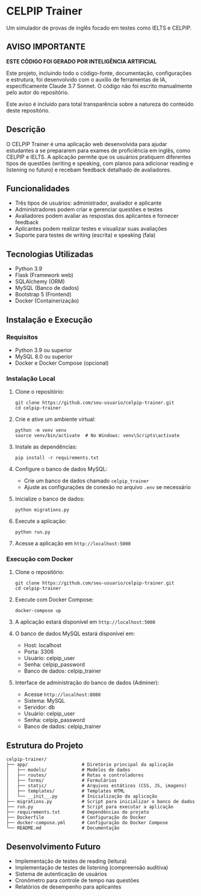 # CELPIP Trainer

Um simulador de provas de inglês focado em testes como IELTS e CELPIP.

## AVISO IMPORTANTE

**ESTE CÓDIGO FOI GERADO POR INTELIGÊNCIA ARTIFICIAL**

Este projeto, incluindo todo o código-fonte, documentação, configurações e estrutura, foi desenvolvido com o auxílio de ferramentas de IA, especificamente Claude 3.7 Sonnet. O código não foi escrito manualmente pelo autor do repositório.

Este aviso é incluído para total transparência sobre a natureza do conteúdo deste repositório.

## Descrição

O CELPIP Trainer é uma aplicação web desenvolvida para ajudar estudantes a se prepararem para exames de proficiência em inglês, como CELPIP e IELTS. A aplicação permite que os usuários pratiquem diferentes tipos de questões (writing e speaking, com planos para adicionar reading e listening no futuro) e recebam feedback detalhado de avaliadores.

## Funcionalidades

- Três tipos de usuários: administrador, avaliador e aplicante
- Administradores podem criar e gerenciar questões e testes
- Avaliadores podem avaliar as respostas dos aplicantes e fornecer feedback
- Aplicantes podem realizar testes e visualizar suas avaliações
- Suporte para testes de writing (escrita) e speaking (fala)

## Tecnologias Utilizadas

- Python 3.9
- Flask (Framework web)
- SQLAlchemy (ORM)
- MySQL (Banco de dados)
- Bootstrap 5 (Frontend)
- Docker (Containerização)

## Instalação e Execução

### Requisitos

- Python 3.9 ou superior
- MySQL 8.0 ou superior
- Docker e Docker Compose (opcional)

### Instalação Local

1. Clone o repositório:
   ```
   git clone https://github.com/seu-usuario/celpip-trainer.git
   cd celpip-trainer
   ```

2. Crie e ative um ambiente virtual:
   ```
   python -m venv venv
   source venv/bin/activate  # No Windows: venv\Scripts\activate
   ```

3. Instale as dependências:
   ```
   pip install -r requirements.txt
   ```

4. Configure o banco de dados MySQL:
   - Crie um banco de dados chamado `celpip_trainer`
   - Ajuste as configurações de conexão no arquivo `.env` se necessário

5. Inicialize o banco de dados:
   ```
   python migrations.py
   ```

6. Execute a aplicação:
   ```
   python run.py
   ```

7. Acesse a aplicação em `http://localhost:5000`

### Execução com Docker

1. Clone o repositório:
   ```
   git clone https://github.com/seu-usuario/celpip-trainer.git
   cd celpip-trainer
   ```

2. Execute com Docker Compose:
   ```
   docker-compose up
   ```

3. A aplicação estará disponível em `http://localhost:5000`

4. O banco de dados MySQL estará disponível em:
   - Host: localhost
   - Porta: 3306
   - Usuário: celpip_user
   - Senha: celpip_password
   - Banco de dados: celpip_trainer

5. Interface de administração do banco de dados (Adminer):
   - Acesse `http://localhost:8080`
   - Sistema: MySQL
   - Servidor: db
   - Usuário: celpip_user
   - Senha: celpip_password
   - Banco de dados: celpip_trainer

## Estrutura do Projeto

```
celpip-trainer/
├── app/                    # Diretório principal da aplicação
│   ├── models/             # Modelos de dados
│   ├── routes/             # Rotas e controladores
│   ├── forms/              # Formulários
│   ├── static/             # Arquivos estáticos (CSS, JS, imagens)
│   ├── templates/          # Templates HTML
│   └── __init__.py         # Inicialização da aplicação
├── migrations.py           # Script para inicializar o banco de dados
├── run.py                  # Script para executar a aplicação
├── requirements.txt        # Dependências do projeto
├── Dockerfile              # Configuração do Docker
├── docker-compose.yml      # Configuração do Docker Compose
└── README.md               # Documentação
```

## Desenvolvimento Futuro

- Implementação de testes de reading (leitura)
- Implementação de testes de listening (compreensão auditiva)
- Sistema de autenticação de usuários
- Cronômetro para controle de tempo nas questões
- Relatórios de desempenho para aplicantes
